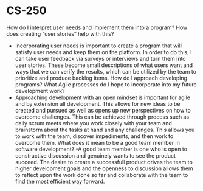 # CS-250
How do I interpret user needs and implement them into a program? How does creating “user stories” help with this?
  - Incorporating user needs is important to create a program that will satisfy user needs and keep them on the platform. In order to do this, I can take user feedback via surveys or interviews and turn them into user stories. 
    These become small descriptions of what users want and ways that we can verify the results, which can be utilized by the team to prioritize and produce backlog items.
How do I approach developing programs? What Agile processes do I hope to incorporate into my future development work?
  - Approaching development with an open mindset is important for agile and by extension all development. This allows for new ideas to be created and pursued as well as opens up new perspectives on how to overcome challenges.
    This can be achieved through process such as daily scrum meets where you work closely with your team and brainstorm about the tasks at hand and any challenges. This allows you to work with the team, discover impediments, and then work to overcome them.
What does it mean to be a good team member in software development?
  -A good team member is one who is open to constructive discussion and genuinely wants to see the product succeed. The desire to create a successfull product drives the team to higher development goals and the openness to discussion
   allows them to reflect upon the work done so far and collaborate with the team to find the most efficient way forward.
